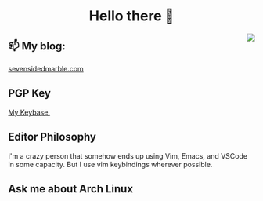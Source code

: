 <h1 align="center">
Hello there 👋
</h1>

<img align="right" src="https://github-readme-stats.vercel.app/api?username=sevensidedmarble&show_icons=true&theme=darcula" />

## 📫 My blog:
[sevensidedmarble.com](https://sevensidedmarble.com)

## PGP Key
[My Keybase.](https://keybase.io/sevensidedmarble)

## Editor Philosophy

I'm a crazy person that somehow ends up using Vim, Emacs, and VSCode in some capacity. But I use vim keybindings wherever possible.

## Ask me about Arch Linux
